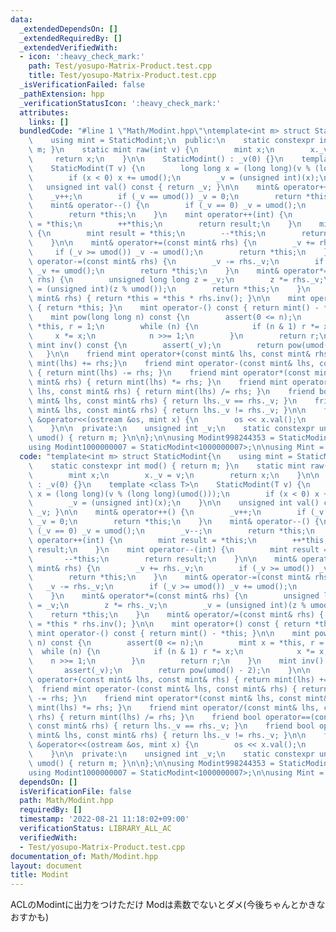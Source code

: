 ```yaml
---
data:
  _extendedDependsOn: []
  _extendedRequiredBy: []
  _extendedVerifiedWith:
  - icon: ':heavy_check_mark:'
    path: Test/yosupo-Matrix-Product.test.cpp
    title: Test/yosupo-Matrix-Product.test.cpp
  _isVerificationFailed: false
  _pathExtension: hpp
  _verificationStatusIcon: ':heavy_check_mark:'
  attributes:
    links: []
  bundledCode: "#line 1 \"Math/Modint.hpp\"\ntemplate<int m> struct StaticModint{\n\
    \    using mint = StaticModint;\n  public:\n    static constexpr int mod() { return\
    \ m; }\n    static mint raw(int v) {\n        mint x;\n        x._v = v;\n   \
    \     return x;\n    }\n\n    StaticModint() : _v(0) {}\n    template <class T>\n\
    \    StaticModint(T v) {\n        long long x = (long long)(v % (long long)(umod()));\n\
    \        if (x < 0) x += umod();\n        _v = (unsigned int)(x);\n    }\n\n \
    \   unsigned int val() const { return _v; }\n\n    mint& operator++() {\n    \
    \    _v++;\n        if (_v == umod()) _v = 0;\n        return *this;\n    }\n\
    \    mint& operator--() {\n        if (_v == 0) _v = umod();\n        _v--;\n\
    \        return *this;\n    }\n    mint operator++(int) {\n        mint result\
    \ = *this;\n        ++*this;\n        return result;\n    }\n    mint operator--(int)\
    \ {\n        mint result = *this;\n        --*this;\n        return result;\n\
    \    }\n\n    mint& operator+=(const mint& rhs) {\n        _v += rhs._v;\n   \
    \     if (_v >= umod()) _v -= umod();\n        return *this;\n    }\n    mint&\
    \ operator-=(const mint& rhs) {\n        _v -= rhs._v;\n        if (_v >= umod())\
    \ _v += umod();\n        return *this;\n    }\n    mint& operator*=(const mint&\
    \ rhs) {\n        unsigned long long z = _v;\n        z *= rhs._v;\n        _v\
    \ = (unsigned int)(z % umod());\n        return *this;\n    }\n    mint& operator/=(const\
    \ mint& rhs) { return *this = *this * rhs.inv(); }\n\n    mint operator+() const\
    \ { return *this; }\n    mint operator-() const { return mint() - *this; }\n\n\
    \    mint pow(long long n) const {\n        assert(0 <= n);\n        mint x =\
    \ *this, r = 1;\n        while (n) {\n            if (n & 1) r *= x;\n       \
    \     x *= x;\n            n >>= 1;\n        }\n        return r;\n    }\n   \
    \ mint inv() const {\n        assert(_v);\n        return pow(umod() - 2);\n \
    \   }\n\n    friend mint operator+(const mint& lhs, const mint& rhs) { return\
    \ mint(lhs) += rhs;}\n    friend mint operator-(const mint& lhs, const mint& rhs)\
    \ { return mint(lhs) -= rhs; }\n    friend mint operator*(const mint& lhs, const\
    \ mint& rhs) { return mint(lhs) *= rhs; }\n    friend mint operator/(const mint&\
    \ lhs, const mint& rhs) { return mint(lhs) /= rhs; }\n    friend bool operator==(const\
    \ mint& lhs, const mint& rhs) { return lhs._v == rhs._v; }\n    friend bool operator!=(const\
    \ mint& lhs, const mint& rhs) { return lhs._v != rhs._v; }\n\n    friend ostream\
    \ &operator<<(ostream &os, mint x) {\n        os << x.val();\n        return (os);\n\
    \    }\n\n  private:\n    unsigned int _v;\n    static constexpr unsigned int\
    \ umod() { return m; }\n\n};\n\nusing Modint998244353 = StaticModint<998244353>;\n\
    using Modint1000000007 = StaticModint<1000000007>;\n\nusing Mint = Modint998244353;\n"
  code: "template<int m> struct StaticModint{\n    using mint = StaticModint;\n  public:\n\
    \    static constexpr int mod() { return m; }\n    static mint raw(int v) {\n\
    \        mint x;\n        x._v = v;\n        return x;\n    }\n\n    StaticModint()\
    \ : _v(0) {}\n    template <class T>\n    StaticModint(T v) {\n        long long\
    \ x = (long long)(v % (long long)(umod()));\n        if (x < 0) x += umod();\n\
    \        _v = (unsigned int)(x);\n    }\n\n    unsigned int val() const { return\
    \ _v; }\n\n    mint& operator++() {\n        _v++;\n        if (_v == umod())\
    \ _v = 0;\n        return *this;\n    }\n    mint& operator--() {\n        if\
    \ (_v == 0) _v = umod();\n        _v--;\n        return *this;\n    }\n    mint\
    \ operator++(int) {\n        mint result = *this;\n        ++*this;\n        return\
    \ result;\n    }\n    mint operator--(int) {\n        mint result = *this;\n \
    \       --*this;\n        return result;\n    }\n\n    mint& operator+=(const\
    \ mint& rhs) {\n        _v += rhs._v;\n        if (_v >= umod()) _v -= umod();\n\
    \        return *this;\n    }\n    mint& operator-=(const mint& rhs) {\n     \
    \   _v -= rhs._v;\n        if (_v >= umod()) _v += umod();\n        return *this;\n\
    \    }\n    mint& operator*=(const mint& rhs) {\n        unsigned long long z\
    \ = _v;\n        z *= rhs._v;\n        _v = (unsigned int)(z % umod());\n    \
    \    return *this;\n    }\n    mint& operator/=(const mint& rhs) { return *this\
    \ = *this * rhs.inv(); }\n\n    mint operator+() const { return *this; }\n   \
    \ mint operator-() const { return mint() - *this; }\n\n    mint pow(long long\
    \ n) const {\n        assert(0 <= n);\n        mint x = *this, r = 1;\n      \
    \  while (n) {\n            if (n & 1) r *= x;\n            x *= x;\n        \
    \    n >>= 1;\n        }\n        return r;\n    }\n    mint inv() const {\n \
    \       assert(_v);\n        return pow(umod() - 2);\n    }\n\n    friend mint\
    \ operator+(const mint& lhs, const mint& rhs) { return mint(lhs) += rhs;}\n  \
    \  friend mint operator-(const mint& lhs, const mint& rhs) { return mint(lhs)\
    \ -= rhs; }\n    friend mint operator*(const mint& lhs, const mint& rhs) { return\
    \ mint(lhs) *= rhs; }\n    friend mint operator/(const mint& lhs, const mint&\
    \ rhs) { return mint(lhs) /= rhs; }\n    friend bool operator==(const mint& lhs,\
    \ const mint& rhs) { return lhs._v == rhs._v; }\n    friend bool operator!=(const\
    \ mint& lhs, const mint& rhs) { return lhs._v != rhs._v; }\n\n    friend ostream\
    \ &operator<<(ostream &os, mint x) {\n        os << x.val();\n        return (os);\n\
    \    }\n\n  private:\n    unsigned int _v;\n    static constexpr unsigned int\
    \ umod() { return m; }\n\n};\n\nusing Modint998244353 = StaticModint<998244353>;\n\
    using Modint1000000007 = StaticModint<1000000007>;\n\nusing Mint = Modint998244353;\n"
  dependsOn: []
  isVerificationFile: false
  path: Math/Modint.hpp
  requiredBy: []
  timestamp: '2022-08-21 11:18:02+09:00'
  verificationStatus: LIBRARY_ALL_AC
  verifiedWith:
  - Test/yosupo-Matrix-Product.test.cpp
documentation_of: Math/Modint.hpp
layout: document
title: Modint
---
```


ACLのModintに出力をつけただけ
Modは素数でないとダメ(今後ちゃんとかきなおすかも)

